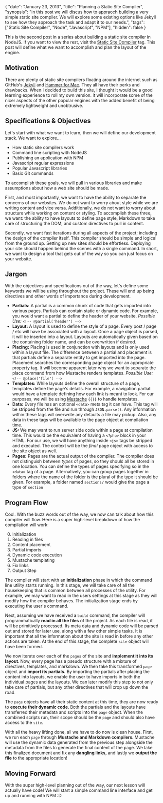 <data>
{
    "date": "January 23, 2013",
    "title": "Planning a Static Site Compiler",
    "synopsis": "In this post we will discus how to appraoch building a very simple static site compiler. We will explore some existing options like Jekyll to see how they approach the task and adapt it to our needs.",
    "tags": ["Static Site Compiler", "Node", "Javascript", "NPM"],
    "hidden": false
}
</data>

This is the second post in a series about building a static site compiler in NodeJS. If you want to view the rest, visit the [Static Site Compiler](#) tag. This post will define what we want to accomplish and plan the layout of the engine.

## Motivation

There are plenty of static site compilers floating around the internet such as GitHub's [Jekyll](https://github.com/mojombo/jekyll) and [Hammer for Mac](http://hammerformac.com/). They all have their perks and drawbacks. When I decided to build this site, I thought it would be a good learning experience to roll my own version. It will incorporate some of the nicer aspects of the other popular engines with the added benefit of being extremely lightweight and unobtrusive.


## Specifications & Objectives

Let's start with what we want to learn, then we will define our development stack. We want to explore...

- How static site compilers work
- Command line scripting with NodeJS
- Publishing an application with NPM
- Javascript regular expressions
- Popular Javascript libraries
- Basic Git commands

To accomplish these goals, we will pull in various libraries and make assumptions about how a web site should be made. 

First, and most importantly, we want to have the ability to separate the concerns of our websites. We do not want to worry about style while we are writing content and vice versa. Additionally, we do not want to worry about structure while working on content or styling. To accomplish these three, we want: the ability to have layouts to define page style, Markdown to take care of structuring the DOM, and custom directives to pull in content.

Secondly, we want fast iterations during all aspects of the project; including the design of the compiler itself. This compiler should be simple and logical from the ground up. Setting up new sites should be effortless. Deploying your site should happen behind the scenes with a single command. In short, we want to design a tool that gets out of the way so you can just focus on your website.

## Jargon

With the objectives and specifications out of the way, let's define some keywords we will be using throughout the project. These will end up being directives and other words of importance during development.

- **Partials:** A partial is a common chunk of code that gets imported into various pages. Partials can contain static or dynamic code. For example, you would want a partial to define the header of your website. *Possible Use:* `<!-- @partial('header') -->`
- **Layout:** A layout is used to define the style of a page. Every post / page / etc will have be associated with a layout. Once a page object is parsed, it will be inserted into a layout. Layouts are automatically given based on the containing folder name, and can be overwritten if desired.
- **Placing:** Placing is used in conjunction with layouts and is only used within a layout file. The difference between a partial and placement is that partials define a separate entity to get imported into the page. Placement searches the corresponding page object for an appropriate property tag. It will become apparent later why we want to separate the place command from how Mustache renders templates. *Possible Use:* `<!-- @place('file') -->`
- **Templates:** While layouts define the overall structure of a page, templates define the page's details. For example, a navigation partial would have a template defining how each link is meant to look. For our purposes, we will be using [Mustache](https://github.com/janl/mustache.js/) `{{}}` to handle templates.
- **Data:** Every file has an optional `<data>` meta tag it can have. This tag will be stripped from the file and run through `JSON.parse()`. Any information within these tags will overwrite any defaults a file may pickup. Also, any data in these tags will be available to the page object at compilation time.
- **JS:** We may want to run server side code within a page at compilation time. This would be the equivalent of having a `<?php>` block in your HTML. For our use, we will have anything inside `<js>` tags be stripped and executed. The context will be the *final* page object with access to the site object as well.
- **Pages:** Pages are the actual output of the compiler. The compiler does not distinguish between *types* of pages, so they should all be stored in one location. You can define the types of pages specifying so in the `<data>` tag of a page. Alternatively, you can group pages together in folders where the name of the folder is the plural of the type it should be given. For example, a folder named `sections/` would give the page a type of `section`

## Program Flow

Cool. With the buzz words out of the way, we now can talk about how this compiler will flow. Here is a super high-level breakdown of how the compilation will work:

0. Initialization
1. Reading in files
2. Content placement
3. Partial imports
4. Dynamic code execution 
5. Mustache templating
6. Fix links 
7. Output Step

The compiler will start with an **initialization** phase in which the command line utility starts running. In this stage, we will take care of all the housekeeping that is common between all processes of the utility. For example, we may want to read in the users settings at this stage as they will modify how the compiler behaves. The  initialization stage ends by executing the user's command.

Next, assuming we have received a `build` command, the compiler will programmatically **read in all the files** of the project. As each file is read, it will be primitively processed. Its meta data and dynamic code will be parsed out and stored for later use, along with a few other simple tasks. It is important that all the information about the site is read in before any other actions are taken. At the end of this stage, the complete `site` object will have been formed.

We now iterate over each of the `pages` of the site and **implement it into its layout**. Now, every page has a pseudo structure with a mixture of directives, templates, and markdown. We then take this transformed `page` object and **import its partials.** By importing the partials after placing the content into layouts, we enable the user to have imports in both the individual pages and the layouts. We can later modify this step to not only take care of partials, but any other directives that will crop up down the road.

The `page` objects have all their static content at this time, they are now ready to **execute their dynamic code**. Both the partials and the layouts have transferred their metadata and scripts into the `page` object. When the combined scripts run, their scope should be the `page` and should also have access to the `site`.

With all the heavy lifting done, all we have to do now is clean house. First, we run each `page` through **Mustache and Markdown compilers**. Mustache will use the dynamic data generated from the previous step alongside the metadata from the files to generate the final content of the page. We take this finalized document and fix any **dangling links,** and lastly we **output the file** to the appropriate location!


## Moving Forward

With the super high-level planning out of the way, our next lesson  will actually have code! We will start a simple command line interface and get up and running with NPM :D 
